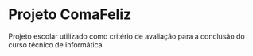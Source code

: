 # Projeto ComaFeliz
 Projeto escolar utilizado como critério de avaliação para a conclusão do curso técnico de informática
